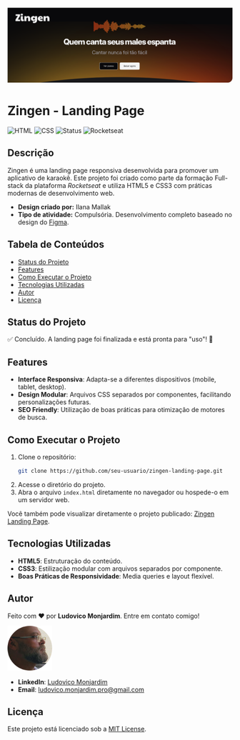 # ![Banner Zingen - Landing Page](banner.png)

# Zingen - Landing Page

![HTML](https://img.shields.io/badge/HTML-5-orange)
![CSS](https://img.shields.io/badge/CSS-3-blue)
![Status](https://img.shields.io/badge/Status-Concluído-brightgreen)
![Rocketseat](https://img.shields.io/badge/Rocketseat-Full--Stack-blueviolet)

## Descrição
Zingen é uma landing page responsiva desenvolvida para promover um aplicativo de karaokê. Este projeto foi criado como parte da formação Full-stack da plataforma _Rocketseat_ e utiliza HTML5 e CSS3 com práticas modernas de desenvolvimento web.
- **Design criado por:** Ilana Mallak
- **Tipo de atividade:** Compulsória. Desenvolvimento completo baseado no design do [Figma](https://www.figma.com/community/file/1371886246180677672).

## Tabela de Conteúdos
- [Status do Projeto](#status-do-projeto)
- [Features](#features)
- [Como Executar o Projeto](#como-executar-o-projeto)
- [Tecnologias Utilizadas](#tecnologias-utilizadas)
- [Autor](#autor)
- [Licença](#licença)

## Status do Projeto
✅ Concluído. A landing page foi finalizada e está pronta para "uso"! 🎉

## Features
- **Interface Responsiva**: Adapta-se a diferentes dispositivos (mobile, tablet, desktop).
- **Design Modular**: Arquivos CSS separados por componentes, facilitando personalizações futuras.
- **SEO Friendly**: Utilização de boas práticas para otimização de motores de busca.

## Como Executar o Projeto
1. Clone o repositório:
   ~~~bash
   git clone https://github.com/seu-usuario/zingen-landing-page.git
   ~~~
2. Acesse o diretório do projeto.
3. Abra o arquivo `index.html` diretamente no navegador ou hospede-o em um servidor web.

Você também pode visualizar diretamente o projeto publicado: [Zingen Landing Page](https://ludovicomonjardim.github.io/Exercicio_Projeto_Zingen_Responsivo/).

## Tecnologias Utilizadas
- **HTML5**: Estruturação do conteúdo.
- **CSS3**: Estilização modular com arquivos separados por componente.
- **Boas Práticas de Responsividade**: Media queries e layout flexível.

## Autor
Feito com ❤️ por **Ludovico Monjardim**. Entre em contato comigo!

<img src="https://github.com/ludovicomonjardim/05---ImagensDiversasGitHub/blob/main/Foto%20Perfil_1.png" alt="Avatar Ludovico Monjardim" width="100" height="100">

- **LinkedIn**: [Ludovico Monjardim](https://www.linkedin.com/in/ludovicomonjardim/)
- **Email**: ludovico.monjardim.pro@gmail.com

## Licença
Este projeto está licenciado sob a [MIT License](LICENSE).